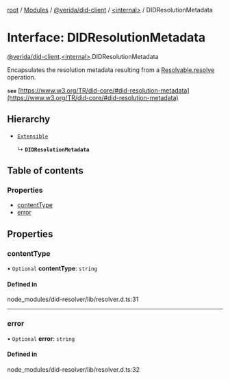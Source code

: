 [root](../README.md) / [Modules](../modules.md) / [@verida/did-client](../modules/verida_did_client.md) / [<internal\>](../modules/verida_did_client._internal_.md) / DIDResolutionMetadata

# Interface: DIDResolutionMetadata

[@verida/did-client](../modules/verida_did_client.md).[<internal\>](../modules/verida_did_client._internal_.md).DIDResolutionMetadata

Encapsulates the resolution metadata resulting from a [Resolvable.resolve](verida_did_client._internal_.Resolvable.md#resolve) operation.

**`see`** [https://www.w3.org/TR/did-core/#did-resolution-metadata](https://www.w3.org/TR/did-core/#did-resolution-metadata)

## Hierarchy

- [`Extensible`](../modules/verida_did_client._internal_.md#extensible)

  ↳ **`DIDResolutionMetadata`**

## Table of contents

### Properties

- [contentType](verida_did_client._internal_.DIDResolutionMetadata.md#contenttype)
- [error](verida_did_client._internal_.DIDResolutionMetadata.md#error)

## Properties

### contentType

• `Optional` **contentType**: `string`

#### Defined in

node_modules/did-resolver/lib/resolver.d.ts:31

___

### error

• `Optional` **error**: `string`

#### Defined in

node_modules/did-resolver/lib/resolver.d.ts:32
